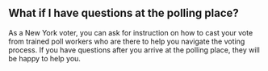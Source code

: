## What if I have questions at the polling place?  

As a New York voter, you can ask for instruction on how to cast your vote from trained poll workers who are there to help you navigate the voting process. If you have questions after you arrive at the polling place, they will be happy to help you.  

